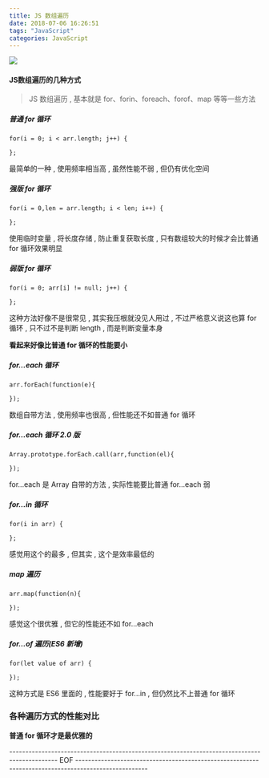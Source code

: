 ```yaml
---
title: JS 数组遍历
date: 2018-07-06 16:26:51
tags: "JavaScript"
categories: JavaScript
---
```


![](https://i.imgur.com/BYhsD5a.jpg)

<!--more-->


#### JS数组遍历的几种方式

> JS 数组遍历 , 基本就是 for、forin、foreach、forof、map 等等一些方法


##### 普通 for 循环

    for(i = 0; i < arr.length; j++) {

	};

最简单的一种 , 使用频率相当高 , 虽然性能不弱 , 但仍有优化空间


##### 强版 for 循环

	for(i = 0,len = arr.length; i < len; i++) {
   
	};

使用临时变量 , 将长度存储 , 防止重复获取长度 , 只有数组较大的时候才会比普通 for 循环效果明显

##### 弱版 for 循环
	
	for(i = 0; arr[i] != null; j++) {
   
	};

这种方法好像不是很常见 , 其实我压根就没见人用过 , 不过严格意义说这也算 for 循环 , 只不过不是判断 length , 而是判断变量本身

**看起来好像比普通 for 循环的性能要小**

##### for...each 循环

	arr.forEach(function(e){  
	   
	});

数组自带方法 , 使用频率也很高 , 但性能还不如普通 for 循环


##### for...each 循环 2.0 版

	Array.prototype.forEach.call(arr,function(el){  
   
	});

for...each 是 Array 自带的方法 , 实际性能要比普通 for...each 弱

##### for...in 循环

	for(i in arr) {
   
	};

感觉用这个的最多 , 但其实 , 这个是效率最低的

##### map 遍历

	arr.map(function(n){  
   
	});

感觉这个很优雅 , 但它的性能还不如 for...each

##### for...of 遍历(ES6 新增)

	for(let value of arr) {  
	   
	});
这种方式是 ES6 里面的 , 性能要好于 for...in , 但仍然比不上普通 for 循环

### 各种遍历方式的性能对比

**普通 for 循环才是最优雅的**

--------------------------------------------------------------------------------------------- EOF ----------------------------------------------------------------------------------------------------